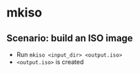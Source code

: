 # mkiso

## Scenario: build an ISO image
* Run `mkiso <input_dir> <output.iso>`
* `<output.iso>` is created
